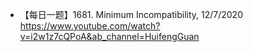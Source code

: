 - 【每日一题】1681. Minimum Incompatibility, 12/7/2020 https://www.youtube.com/watch?v=i2w1z7cQPoA&ab_channel=HuifengGuan